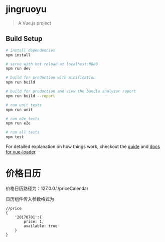 # jingruoyu

> A Vue.js project

## Build Setup

``` bash
# install dependencies
npm install

# serve with hot reload at localhost:8080
npm run dev

# build for production with minification
npm run build

# build for production and view the bundle analyzer report
npm run build --report

# run unit tests
npm run unit

# run e2e tests
npm run e2e

# run all tests
npm test
```

For detailed explanation on how things work, checkout the [guide](http://vuejs-templates.github.io/webpack/) and [docs for vue-loader](http://vuejs.github.io/vue-loader).

# 价格日历

价格日历路径为：127.0.0.1/priceCalendar

日历组件传入参数格式为

    //price
    {
        '20170701':{
            price: 1,
            available: true
        }
    }
